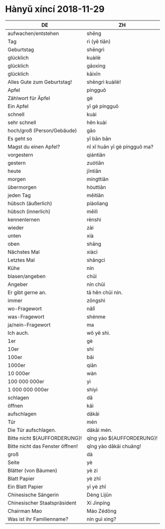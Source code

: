 # Hànyǔ xíncí 2018-11-29

| DE                              | ZH                           |
| ------------------------------- | ---------------------------- |
| aufwachen/entstehen             | shēng                        |
| Tag                             | rì (yě tiān)                 |
| Geburtstag                      | shēngrì                      |
| glücklich                       | kuàilè                       |
| glücklich                       | gāoxìng                      |
| glücklich                       | kāixīn                       |
| Alles Gute zum Geburtstag!      | shēngrì kuàilè!              |
| Apfel                           | píngguǒ                      |
| Zählwort für Äpfel              | gè                           |
| Ein Apfel                       | yī gè píngguǒ                |
| schnell                         | kuài                         |
| sehr schnell                    | hěn kuài                     |
| hoch/groß (Person/Gebäude)      | gāo                          |
| Es geht so                      | yī bān bān                   |
| Magst du einen Apfel?           | nǐ xǐ huān yī gè píngguǒ ma? |
| vorgestern                      | qiántiān                     |
| gestern                         | zuótiān                      |
| heute                           | jīntiān                      |
| morgen                          | míngttiān                    |
| übermorgen                      | hòuttiān                     |
| jeden Tag                       | měitiān                      |
| hübsch (äußerlich)              | piàoliang                    |
| hübsch (innerlich)              | měilì                        |
| kennenlernen                    | rènshi                       |
| wieder                          | zài                          |
| unten                           | xià                          |
| oben                            | shāng                        |
| Nächstes Mal                    | xiàcì                        |
| Letztes Mal                     | shāngcì                      |
| Kühe                            | nín                          |
| blasen/angeben                  | chūi                         |
| Angeber                         | nín chūi                     |
| Er gibt gerne an.               | tā hěn chūi nín.             |
| immer                           | zǒngshì                      |
| wo-Fragewort                    | nǎlǐ                         |
| was-Fragewort                   | shénme                       |
| ja/nein-Fragewort               | ma                           |
| Ich auch.                       | wǒ yě shì.                   |
| 1er                             | gè                           |
| 10er                            | shí                          |
| 100er                           | bǎi                          |
| 1000er                          | qiān                         |
| 10 000er                        | wàn                          |
| 100 000 000er                   | yì                           |
| 1 000 000 000er                 | shíyì                        |
| schlagen                        | dǎ                           |
| öffnen                          | kāi                          |
| aufschlagen                     | dǎkāi                        |
| Tür                             | mén                          |
| Die Tür aufschlagen.            | dǎkāi mén.                   |
| Bitte nicht \${AUFFORDERUNG}!   | qǐng yào \${AUFFORDERUNG}!   |
| Bitte nicht das Fenster öffnen! | qǐng yào dǎkāi chuāng!       |
| groß                            | dà                           |
| Seite                           | yè                           |
| Blätter (von Bäumen)            | yè zi                        |
| Blatt Papier                    | yè zhǐ                       |
| Ein Blatt Papier                | yī yè zhǐ                    |
| Chinesische Sängerin            | Dèng Lìjūn                   |
| Chinesischer Staatspräsident    | Xí Jìnpíng                   |
| Chairman Mao                    | Máo Zédōng                   |
| Was ist ihr Familienname?       | nín guì xìng?                |

